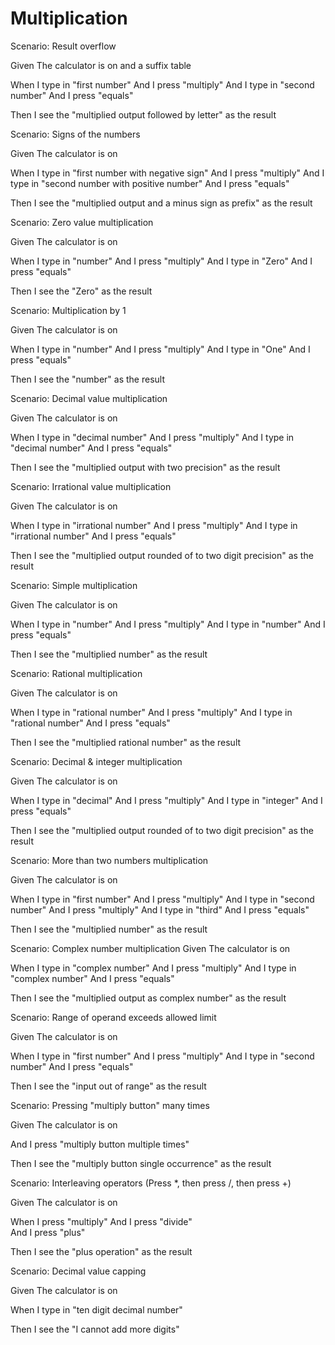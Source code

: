 # Multiplication

Scenario: Result overflow

Given The calculator is on and a suffix table

When I type in "first number"
And I press "multiply"
And I type in "second number"
And I press "equals"

Then I see the "multiplied output followed by letter" as the result

Scenario: Signs of the numbers

Given The calculator is on

When I type in "first number with negative sign"
And I press "multiply"
And I type in "second number with positive number"
And I press "equals"

Then I see the "multiplied output and a minus sign as prefix" as the result

Scenario: Zero value multiplication

Given The calculator is on

When I type in "number"
And I press "multiply"
And I type in "Zero"
And I press "equals"

Then I see the "Zero" as the result

Scenario: Multiplication by 1

Given The calculator is on

When I type in "number"
And I press "multiply"
And I type in "One"
And I press "equals"

Then I see the "number" as the result

Scenario: Decimal value multiplication

Given The calculator is on

When I type in "decimal number"
And I press "multiply"
And I type in "decimal number"
And I press "equals"

Then I see the "multiplied output with two precision" as the result

Scenario: Irrational value multiplication

Given The calculator is on

When I type in "irrational number"
And I press "multiply"
And I type in "irrational number"
And I press "equals"

Then I see the "multiplied output rounded of to two digit precision" as the result

Scenario: Simple multiplication

Given The calculator is on

When I type in "number"
And I press "multiply"
And I type in "number"
And I press "equals"

Then I see the "multiplied number" as the result

Scenario: Rational multiplication

Given The calculator is on

When I type in "rational number"
And I press "multiply"
And I type in "rational number"
And I press "equals"

Then I see the "multiplied rational number" as the result

Scenario: Decimal & integer multiplication

Given The calculator is on

When I type in "decimal"
And I press "multiply"
And I type in "integer"
And I press "equals"

Then I see the "multiplied output rounded of to two digit precision" as the result

Scenario: More than two numbers multiplication

Given The calculator is on

When I type in "first number"
And I press "multiply"
And I type in "second number"
And I press "multiply"
And I type in "third"
And I press "equals"

Then I see the "multiplied number" as the result

Scenario: Complex number multiplication
Given The calculator is on

When I type in "complex number"
And I press "multiply"
And I type in "complex number"
And I press "equals"

Then I see the "multiplied output as complex number" as the result

Scenario: Range of operand exceeds allowed limit

Given The calculator is on

When I type in "first number"
And I press "multiply"
And I type in "second number"
And I press "equals"

Then I see the "input out of range" as the result

Scenario: Pressing "multiply button" many times

Given The calculator is on

And I press "multiply button multiple times"

Then I see the "multiply button single occurrence" as the result

Scenario: Interleaving operators (Press *, then press /, then press +)

Given The calculator is on

When I press "multiply"
And I press "divide"  
And I press "plus"

Then I see the "plus operation" as the result

Scenario: Decimal value capping

Given The calculator is on

When I type in "ten digit decimal number"

Then I see the "I cannot add more digits"

